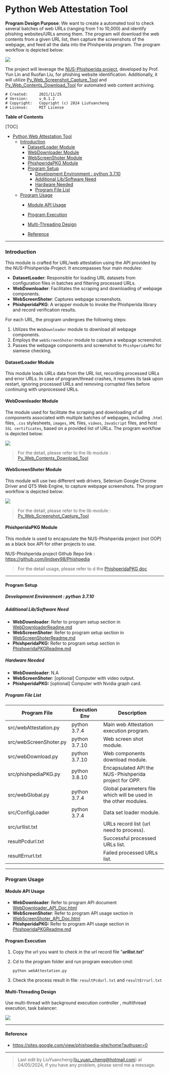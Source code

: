 # Python Web Attestation Tool
**Program Design Purpose**: We want to create a automated tool to check several batches of web URLs (ranging from 1 to 10,000) and identify phishing websites/URLs among them. The program will download the web contents from a given URL list, then capture the screenshots of the webpage, and feed all the data into the Phishperida program. The program workflow is depicted below:

![](doc/img/workflow.png)

The project will leverage the [NUS-Phishperida project](https://github.com/lindsey98/Phishpedia), developed by Prof. Yun Lin and Ruofan Liu, for phishing website identification. Additionally, it will utilize [Py_Web_Screenshot_Capture_Tool](https://github.com/LiuYuancheng/Py_Web_Screenshot_Capture_Tool) and [Py_Web_Contents_Download_Tool](https://github.com/LiuYuancheng/Py_Web_Contents_Download_Tool) for automated web content archiving.

```
# Created:     2021/11/25
# Version:     v_0.1.2
# Copyright:   Copyright (c) 2024 LiuYuancheng
# License:     MIT License 
```

**Table of Contents**

[TOC]

- [Python Web Attestation Tool](#python-web-attestation-tool)
    + [Introduction](#introduction)
      - [DatasetLoader Module](#datasetloader-module)
      - [WebDownloader Module](#webdownloader-module)
      - [WebScreenShoter Module](#webscreenshoter-module)
      - [PhishperidaPKG Module](#phishperidapkg-module)
      - [Program Setup](#program-setup)
        * [Development Environment : python 3.7.10](#development-environment---python-3710)
        * [Additional Lib/Software Need](#additional-lib-software-need)
        * [Hardware Needed](#hardware-needed)
        * [Program File List](#program-file-list)
    + [Program Usage](#program-usage)
      - [Module API Usage](#module-api-usage)
      
      - [Program Execution](#program-execution)
      
      - [Multi-Threading Design](#multi-threading-design)
      
      - [Reference](#reference)
      
        

------

### Introduction 

This module is crafted for URL/web attestation using the API provided by the NUS-Phishperida-Project. It encompasses four main modules:

- **DatasetLoader**: Responsible for loading URL datasets from configuration files in batches and filtering processed URLs.
- **WebDownloader**: Facilitates the scraping and downloading of webpage components.
- **WebScreenShoter**: Captures webpage screenshots.
- **PhishperidaPKG**: A wrapper module to invoke the Phishperida library and record verification results.

For each URL, the program undergoes the following steps:

1. Utilizes the `WebDownloader` module to download all webpage components.
2. Employs the `webScreenShoter` module to capture a webpage screenshot.
3. Passes the webpage components and screenshot to `PhishperidaPKG` for siamese checking.



#### DatasetLoader Module 

This module loads URLs data from the URL list, recording processed URLs and error URLs. In case of program/thread crashes, it resumes its task upon restart, ignoring processed URLs and removing corrupted files before continuing with unprocessed URLs.

#### WebDownloader Module 

The module used for  facilitate the scraping and downloading of all components associated with multiple batches of webpages, including `.html` files, `.css` stylesheets, `images`, `XML` files, `videos`, `JavaScript` files, and host `SSL certificates`, based on a provided list of URLs. The program workflow is depicted below:

![](doc/img/downloader.png)

> For the detail, please refer to the lib module :  [Py_Web_Contents_Download_Tool](https://github.com/LiuYuancheng/Py_Web_Contents_Download_Tool)

#### WebScreenShoter Module 

This module will use two different web drivers, Selenium Google Chrome Driver and QT5 Web Engine, to capture webpage screenshots.  The program workflow is depicted below:

![](doc/img/screenshoter.png)

> For the detail, please refer to the lib module : [Py_Web_Screenshot_Capture_Tool](https://github.com/LiuYuancheng/Py_Web_Screenshot_Capture_Tool)

#### PhishperidaPKG Module 

This module is used to encapsulate the NUS-Phishperida project (not OOP) as a black box API for other projects to use.

NUS-Phishperida project Github Repo link : https://github.com/lindsey98/Phishpedia

>  For the detail usage, please refer to d the [PhishperidaPKG doc](https://github.com/LiuYuancheng/WebAttestation/blob/main/PhishpediaReadme.md)



------

#### Program Setup

##### Development Environment : python 3.7.10

##### Additional Lib/Software Need

- **WebDownloader**:   Refer to program setup section in [WebDownloaderReadme.md](https://github.com/LiuYuancheng/Py_Web_Contents_Download_Tool)
- **WebScreenShoter**:  Refer to program setup section in [WebScreenShoterReadme.md](https://github.com/LiuYuancheng/Py_Web_Screenshot_Capture_Tool)
- **PhishperidaPKG:** Refer to program setup section in [PhishperidaPKGReadme.md](PhishpediaReadme.md)

##### Hardware Needed

- **WebDownloader**:   N.A
- **WebScreenShoter**:  [optional] Computer with video output.
- **PhishperidaPKG:** [optional] Computer with Nvidia graph card. 

##### Program File List 

| Program File           | Execution Env | Description                                                  |
| ---------------------- | ------------- | ------------------------------------------------------------ |
| src/webAttestation.py  | python 3.7.4  | Main web Attestation execution program.                      |
| src/webScreenShoter.py | python 3.7.10 | Web screen shot  module.                                     |
| src/webDownload.py     | python 3.7.10 | Web components download module.                              |
| src/phishpediaPKG.py   | python 3.8.10 | Encapsulated API the NUS-Phishperida project for OPP.        |
| src/webGlobal.py       | python 3.7.4  | Global parameters file which will be used in the other modules. |
| src/ConfigLoader       | python 3.7.4  | Data set loader module.                                      |
| src/urllist.txt        |               | URLs record list (url need to process).                      |
| resultPcdurl.txt       |               | Successful processed URLs list.                              |
| resultErrurl.txt       |               | Failed processed URLs list.                                  |



------

### Program Usage



#### Module API Usage

- **WebDownloader**:   Refer to program API document [WebDownloader_API_Doc.html](https://github.com/LiuYuancheng/Py_Web_Contents_Download_Tool/blob/master/Lib_api_doc.html.html)
- **WebScreenShoter**:  Refer to program API usage section in [WebScreenShoter_API_Doc.html](https://github.com/LiuYuancheng/Py_Web_Screenshot_Capture_Tool/blob/master/Lib_api_doc.html)
- **PhishperidaPKG:** Refer to program API usage section in [PhishperidaPKGReadme.md](PhishpediaReadme.md)



#### Program Execution 

1. Copy the url you want to check in the url record file "***urllist.txt***"

2. Cd to the program folder and run program execution cmd: 

   ```
   python webAttestation.py
   ```

3. Check the process result in file: `resultPcdurl.txt` and `resultErrurl.txt`

####  Multi-Threading Design

Use multi-thread with background execution controller , multithread execution, task balancer: 

![](doc/img/mutliThread.png)



------

#### Reference 

- https://sites.google.com/view/phishpedia-site/home?authuser=0



------

> Last edit by LiuYuancheng([liu_yuan_cheng@hotmail.com](mailto:liu_yuan_cheng@hotmail.com)) at 04/05/2024, if you have any problem, please send me a message.
